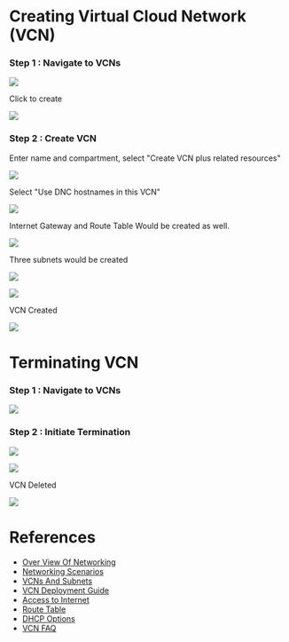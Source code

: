 # Creating Virtual Cloud Network (VCN)

### Step 1 : Navigate to VCNs

![](../resources/goto-vcn.png)

Click to create

![](../resources/click-create-vcn.png)

### Step 2 : Create VCN

Enter name and compartment, select "Create VCN plus related resources"

![](../resources/create-vcn-name.png)

Select "Use DNC hostnames in this VCN"

![](../resources/vcn-dns-resolution.png)

Internet Gateway and Route Table Would be created as well.

![](../resources/vnc-ig-rt.png)

Three subnets would be created

![](../resources/vcn-subnets.png)

![](../resources/vcn-details.png)

VCN Created

![](../resources/vcn-created.png)



# Terminating VCN

### Step 1 : Navigate to VCNs

![](../resources/goto-vcn.png)

### Step 2 : Initiate Termination

![](../resources/vcn-initiate-termination.png)

![](../resources/vcn-delete-confirmation.png)

VCN Deleted

![](../resources/vcn-deleted.png)



# References
* [Over View Of Networking](https://docs.cloud.oracle.com/iaas/Content/Network/Concepts/overview.htm)
* [Networking Scenarios](https://docs.cloud.oracle.com/iaas/Content/Network/Concepts/scenarios.htm)
* [VCNs And Subnets](https://docs.cloud.oracle.com/iaas/Content/Network/Tasks/managingVCNs.htm)
* [VCN Deployment Guide](https://cloud.oracle.com/iaas/whitepapers/vcn-deployment-guide.pdf)
* [Access to Internet](https://docs.cloud.oracle.com/iaas/Content/Network/Concepts/internetaccess.htm)
* [Route Table](https://docs.cloud.oracle.com/iaas/Content/Network/Tasks/managingroutetables.htm)
* [DHCP Options](https://docs.cloud.oracle.com/iaas/Content/Network/Tasks/managingDHCP.htm)
* [VCN FAQ](https://cloud.oracle.com/en_US/bare-metal-network/vcn/faq)